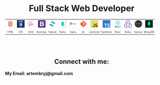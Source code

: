 <h1 align="center">Full Stack Web Developer</h1>

<table align="center" width="100%">
  <tr>
    <td align="center" style="padding: 2px; width: 30px;">
      <img src="./img/html.jpg" alt="HTML" width="25" height="25" title="HTML"/><br/>
      <span style="font-size: 7px">HTML</span>
    </td>
    <td align="center" style="padding: 2px; width: 30px;">
      <img src="./img/css.png" alt="CSS" width="25" height="25" title="CSS"/><br/>
      <span style="font-size: 7px">CSS</span>
    </td>
    <td align="center" style="padding: 2px; width: 30px;">
      <img src="./img/sass.jpg" alt="SASS" width="25" height="25" title="SASS"/><br/>
      <span style="font-size: 7px">SASS</span>
    </td>
    <td align="center" style="padding: 2px; width: 30px;">
      <img src="./img/bootstrap.png" alt="Bootstrap" width="25" height="25" title="Bootstrap"/><br/>
      <span style="font-size: 7px">Bootstrap</span>
    </td>
    <td align="center" style="padding: 2px; width: 30px;">
      <img src="./img/tailwind.webp" alt="Tailwind" width="25" height="25" title="Tailwind"/><br/>
      <span style="font-size: 7px">Tailwind</span>
    </td>
    <td align="center" style="padding: 2px; width: 30px;">
      <img src="./img/bulma.png" alt="Bulma" width="25" height="25" title="Bulma"/><br/>
      <span style="font-size: 7px">Bulma</span>
    </td>
    <td align="center" style="padding: 2px; width: 30px;">
      <img src="./img/figma.png" alt="Figma" width="25" height="25" title="Figma"/><br/>
      <span style="font-size: 7px">Figma</span>
    </td>
    <td align="center" style="padding: 2px; width: 30px;">
      <img src="./img/git.png" alt="Git" width="25" height="25" title="Git"/><br/>
      <span style="font-size: 7px">Git</span>
    </td>
    <td align="center" style="padding: 2px; width: 30px;">
      <img src="./img/javascript.png" alt="JavaScript" width="25" height="25" title="JavaScript"/><br/>
      <span style="font-size: 7px">JavaScript</span>
    </td>
    <td align="center" style="padding: 2px; width: 30px;">
      <img src="./img/typescript.png" alt="TypeScript" width="25" height="25" title="TypeScript"/><br/>
      <span style="font-size: 7px">TypeScript</span>
    </td>
    <td align="center" style="padding: 2px; width: 30px;">
      <img src="./img/react.png" alt="React" width="25" height="25" title="React"/><br/>
      <span style="font-size: 7px">React</span>
    </td>
    <td align="center" style="padding: 2px; width: 30px;">
      <img src="./img/redux.png" alt="Redux" width="25" height="25" title="Redux"/><br/>
      <span style="font-size: 7px">Redux</span>
    </td>
    <td align="center" style="padding: 2px; width: 30px;">
      <img src="./img/express.png" alt="Express" width="25" height="25" title="Express"/><br/>
      <span style="font-size: 7px">Express</span>
    </td>
    <td align="center" style="padding: 2px; width: 30px;">
      <img src="./img/mongodb.png" alt="MongoDB" width="25" height="25" title="MongoDB"/><br/>
      <span style="font-size: 7px">MongoDB</span>
    </td>
  </tr>
</table>
<br>
<br>

<h2 align="center">Connect with me:</h2>

<h4 style="margin: 0">My Email: artembryj@gmail.com</h4>
<a href="https://linkedin.com/in/artem-brui-563252288" target="blank" style="color: white;">My Linkedin Profile: Artem Brui</a>
